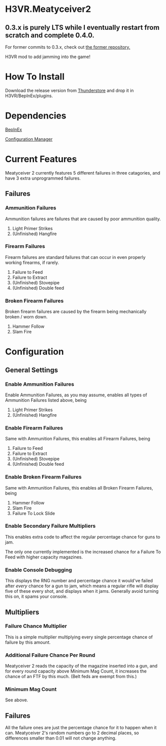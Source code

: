 # H3VR.Meatyceiver2

## 0.3.x is purely LTS while I eventually restart from scratch and complete 0.4.0.

For former commits to 0.3.x, check out [the former repository.](https://github.com/potatoes1286/H3VR.Meatyceiver2)

H3VR mod to add jamming into the game!

# How To Install

Download the release version from [Thunderstore](https://h3vr.thunderstore.io/package/Potatoes/Meatyceiver_2/) and drop it in H3VR/BepInEx/plugins.

# Dependencies

[BepInEx](https://github.com/BepInEx/BepInEx/releases)

[Configuration Manager](https://github.com/BepInEx/BepInEx.ConfigurationManager/releases)

# Current Features

Meatyceiver 2 currently features 5 different failures in three catagories, and have 3 extra unprogrammed failures.

## Failures

### Ammunition Failures

Ammunition failures are failures that are caused by poor ammunition quality.

1. Light Primer Strikes
1. (Unfinished) Hangfire

### Firearm Failures

Firearm failures are standard failures that can occur in even properly working firearms, if rarely.

1. Failure to Feed
1. Failure to Extract
1. (Unfinished) Stovepipe
1. (Unfinished) Double feed

### Broken Firearm Failures

Broken firearm failures are caused by the firearm being mechanically broken / worn down.

1. Hammer Follow
1. Slam Fire

# Configuration

## General Settings

### Enable Ammunition Failures

Enable Ammunition Failures, as you may assume, enables all types of Ammunition Failures listed above, being

1. Light Primer Strikes
1. (Unfinished) Hangfire

### Enable Firearm Failures

Same with Ammunition Failures, this enables all Firearm Failures, being

1. Failure to Feed
1. Failure to Extract
1. (Unfinished) Stovepipe
1. (Unfinished) Double feed

### Enable Broken Firearm Failures

Same with Ammunition Failures, this enables all Broken Firearm Failures, being

1. Hammer Follow
1. Slam Fire
1. Failure To Lock Slide

### Enable Secondary Failure Multipliers

This enables extra code to affect the regular percentage chance for guns to jam.

The only one currently implemented is the increased chance for a Failure To Feed with higher capacity magazines.

### Enable Console Debugging

This displays the RNG number and percentage chance it would've failed after *every* chance for a gun to jam, which means a regular rifle will display five of these every shot, and displays when it jams. Generally avoid turning this on, it spams your console.

## Multipliers

### Failure Chance Multiplier

This is a simple multiplier multiplying every single percentage chance of failure by this amount.

### Additional Failure Chance Per Round

Meatyceiver 2 reads the capacity of the magazine inserted into a gun, and for every round capacity above Minimum Mag Count, it increases the chance of an FTF by this much. (Belt feds are exempt from this.)

### Minimum Mag Count

See above.

## Failures

All the failure ones are just the percentage chance for it to happen when it can. Meatyceiver 2's random numbers go to 2 decimal places, so differences smaller than 0.01 will not change anything.
